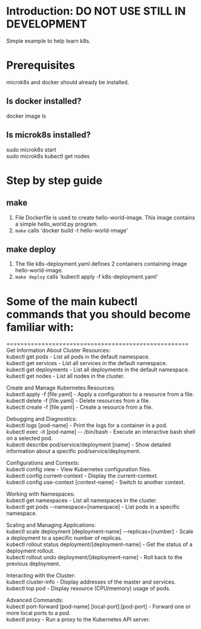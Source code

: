 # Introduction:   DO NOT USE STILL IN DEVELOPMENT
Simple example to help learn k8s.  
   
# Prerequisites  
microk8s and docker should already be installed.  
## Is docker installed?  
docker image ls  
## Is microk8s installed?   
sudo microk8s start  
sudo microk8s kubectl get nodes  

# Step by step guide  
## make   
1. File Dockerfile is used to create hello-world-image. This image contains a simple hello_world.py program.   
2. `make` calls 'docker build -t hello-world-image'  
  
## make deploy   
1.  The file k8s-deployment.yaml defines 2 containers containing image hello-world-image.  
2. `make deploy` calls 'kubectl apply -f k8s-deployment.yaml'  
  
# Some of the main kubectl commands that you should become familiar with:  
====================================================  
Get Information About Cluster Resources:  
kubectl get pods - List all pods in the default namespace.  
kubectl get services - List all services in the default namespace.  
kubectl get deployments - List all deployments in the default namespace.  
kubectl get nodes - List all nodes in the cluster.  
  
Create and Manage Kubernetes Resources:  
kubectl apply -f [file.yaml] - Apply a configuration to a resource from a file.  
kubectl delete -f [file.yaml] - Delete resources from a file.  
kubectl create -f [file.yaml] - Create a resource from a file.  
  
Debugging and Diagnostics:  
kubectl logs [pod-name] - Print the logs for a container in a pod.  
kubectl exec -it [pod-name] -- /bin/bash - Execute an interactive bash shell on a selected pod.  
kubectl describe pod/service/deployment [name] - Show detailed information about a specific pod/service/deployment.  
  
Configurations and Contexts:  
kubectl config view - View Kubernetes configuration files.  
kubectl config current-context - Display the current-context.  
kubectl config use-context [context-name] - Switch to another context.  
  
Working with Namespaces:  
kubectl get namespaces - List all namespaces in the cluster.  
kubectl get pods --namespace=[namespace] - List pods in a specific namespace.  
  
Scaling and Managing Applications:  
kubectl scale deployment [deployment-name] --replicas=[number] - Scale a deployment to a specific number of replicas.  
kubectl rollout status deployment/[deployment-name] - Get the status of a deployment rollout.  
kubectl rollout undo deployment/[deployment-name] - Roll back to the previous deployment.  
  
Interacting with the Cluster:  
kubectl cluster-info - Display addresses of the master and services.  
kubectl top pod - Display resource (CPU/memory) usage of pods.  
  
Advanced Commands:  
kubectl port-forward [pod-name] [local-port]:[pod-port] - Forward one or more local ports to a pod.  
kubectl proxy - Run a proxy to the Kubernetes API server.  
